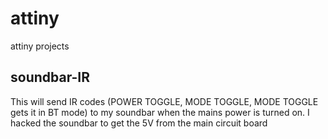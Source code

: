 # attiny
attiny projects
## soundbar-IR
This will send IR codes (POWER TOGGLE, MODE TOGGLE, MODE TOGGLE gets it in BT mode) to my soundbar when the mains power is turned on.
I hacked the soundbar to get the 5V from the main circuit board
 
